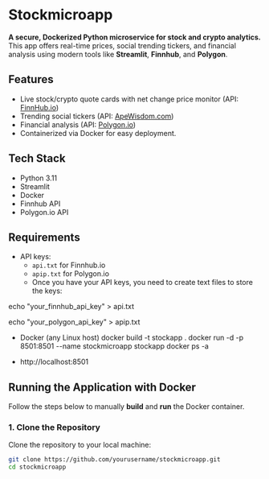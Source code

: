 # Stockmicroapp

**A secure, Dockerized Python microservice for stock and crypto analytics.**  
This app offers real-time prices, social trending tickers, and financial analysis using modern tools like **Streamlit**, **Finnhub**, and **Polygon**.

## Features

- Live stock/crypto quote cards with net change price monitor (API: [FinnHub.io](https://finnhub.io/))
- Trending social tickers (API: [ApeWisdom.com](https://apewisdom.com/))
- Financial analysis (API: [Polygon.io](https://polygon.io/))
- Containerized via Docker for easy deployment.

## Tech Stack

- Python 3.11
- Streamlit
- Docker
- Finnhub API
- Polygon.io API

## Requirements

- API keys:
  - `api.txt` for Finnhub.io
  - `apip.txt` for Polygon.io
  - Once you have your API keys, you need to create text files to store the keys:

echo "your_finnhub_api_key" > api.txt

echo "your_polygon_api_key" > apip.txt

- Docker (any Linux host)
docker build -t stockapp .
docker run -d -p 8501:8501 --name stockmicroapp stockapp
docker ps -a 

- http://localhost:8501

## Running the Application with Docker

Follow the steps below to manually **build** and **run** the Docker container.

### **1. Clone the Repository**

Clone the repository to your local machine:

```bash
git clone https://github.com/yourusername/stockmicroapp.git
cd stockmicroapp

